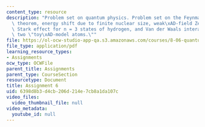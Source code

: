 ```yaml
---
content_type: resource
description: "Problem set on quantum physics. Problem set on the Feynman\xAD-Hellmann\
  \ theorem, energy shift due to finite nuclear size, weak\xAD-field Zeeman effect,\
  \ Stark effect for n = 3 states of hydrogen, and Van der Waals interaction between\
  \ two \"toy\xAD-model atoms.\""
file: https://ol-ocw-studio-app-qa.s3.amazonaws.com/courses/8-06-quantum-physics-iii-spring-2005/6398d8b3d4cb206d214e7cb8a1da107c_ps6.pdf
file_type: application/pdf
learning_resource_types:
- Assignments
ocw_type: OCWFile
parent_title: Assignments
parent_type: CourseSection
resourcetype: Document
title: Assignment 6
uid: 6398d8b3-d4cb-206d-214e-7cb8a1da107c
video_files:
  video_thumbnail_file: null
video_metadata:
  youtube_id: null
---
```

